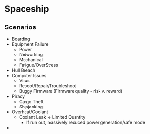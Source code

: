 # Spaceship

## Scenarios

- Boarding
- Equipment Failure
  - Power
  - Networking
  - Mechanical
  - Fatigue/OverStress
- Hull Breach
- Computer Issues
  - Virus
  - Reboot/Repair/Troubleshoot
  - Buggy Firmware (Firmware quality - risk v. reward) 
- Piracy
  - Cargo Theft
  - Shipjacking
- Overheat/Coolant
  - Coolant Leak -> Limited Quantity
    - If run out, massively reduced power generation/safe mode
- 
